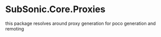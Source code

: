 # SubSonic.Core.Proxies
this package resolves around proxy generation for poco generation and remoting
